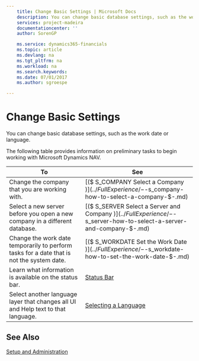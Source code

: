 ```yaml
---
    title: Change Basic Settings | Microsoft Docs
    description: You can change basic database settings, such as the work date or language.
    services: project-madeira
    documentationcenter: ''
    author: SorenGP

    ms.service: dynamics365-financials
    ms.topic: article
    ms.devlang: na
    ms.tgt_pltfrm: na
    ms.workload: na
    ms.search.keywords:
    ms.date: 07/01/2017
    ms.author: sgroespe

---
```

# Change Basic Settings
You can change basic database settings, such as the work date or language.  
  
 The following table provides information on preliminary tasks to begin working with Microsoft Dynamics NAV.  
  
|**To**|**See**|  
|------------|-------------|  
|Change the company that you are working with.|[($ S_COMPANY Select a Company $)](../FullExperience/-$-s_company-how-to-select-a-company-$-.md)|  
|Select a new server before you open a new company in a different database.|[($ S_SERVER Select a Server and Company $)](../FullExperience/-$-s_server-how-to-select-a-server-and-company-$-.md)|  
|Change the work date temporarily to perform tasks for a date that is not the system date.|[($ S_WORKDATE Set the Work Date $)](../FullExperience/-$-s_workdate-how-to-set-the-work-date-$-.md)|  
|Learn what information is available on the status bar.|[Status Bar](../FullExperience/status-bar.md)|  
|Select another language layer that changes all UI and Help text to that language.|[Selecting a Language](../FullExperience/selecting-a-language.md)|  
  
## See Also  
 [Setup and Administration](../FullExperience/setup-and-administration.md)